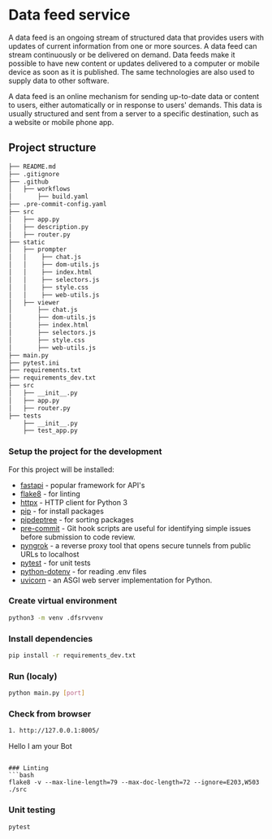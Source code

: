# Data feed service

A data feed is an ongoing stream of structured data that provides users
with updates of current information from one or more sources. 
A data feed can stream continuously or be delivered on demand. 
Data feeds make it possible to have new content or updates delivered to 
a computer or mobile device as soon as it is published. 
The same technologies are also used to supply data to other software.

A data feed is an online mechanism for sending up-to-date data or content
to users, either automatically or in response to users' demands. 
This data is usually structured and sent from a server to a specific destination,
such as a website or mobile phone app.


## Project structure
``` bash
├── README.md
├── .gitignore
├── .github
│   ├── workflows
│       ├── build.yaml
├── .pre-commit-config.yaml
├── src
│   ├── app.py
│   ├── description.py
│   ├── router.py
├── static
│   ├── prompter
│   │    ├── chat.js
│   │    ├── dom-utils.js
│   │    ├── index.html
│   │    ├── selectors.js
│   │    ├── style.css
│   │    ├── web-utils.js
│   ├── viewer
│       ├── chat.js
│       ├── dom-utils.js
│       ├── index.html
│       ├── selectors.js
│       ├── style.css
│       ├── web-utils.js
├── main.py
├── pytest.ini
├── requirements.txt
├── requirements_dev.txt
├── src
│   ├── __init__.py
│   ├── app.py
│   ├── router.py
├── tests
    ├── __init__.py
    ├── test_app.py
```

### Setup the project for the development
For this project will be installed:
* [fastapi](https://fastapi.tiangolo.com/) - popular framework for API's
* [flake8](https://flake8.pycqa.org/en/latest/) - for linting
* [httpx](https://www.python-httpx.org/) -  HTTP client for Python 3
* [pip](https://pypi.org/project/pip/) - for install packages
* [pipdeptree](https://pypi.org/project/pipdeptree/) - for sorting packages
* [pre-commit](https://pre-commit.com/) - Git hook scripts are useful for identifying simple issues before submission to code review.
* [pyngrok](https://pypi.org/project/pyngrok/) - a reverse proxy tool that opens secure tunnels from public URLs to localhost
* [pytest](https://docs.pytest.org/en/7.3.x/) - for unit tests
* [python-dotenv](https://pypi.org/project/python-dotenv/) - for reading .env files
* [uvicorn](https://www.uvicorn.org/) - an ASGI web server implementation for Python.

### Create virtual environment
```bash
python3 -m venv .dfsrvvenv
```

### Install dependencies
```bash
pip install -r requirements_dev.txt
```

### Run (localy)
```bash
python main.py [port]
```

### Check from browser
```bash
1. http://127.0.0.1:8005/
```
Hello I am your Bot
```

### Linting
```bash
flake8 -v --max-line-length=79 --max-doc-length=72 --ignore=E203,W503 ./src
```

### Unit testing
```bash
pytest
```
